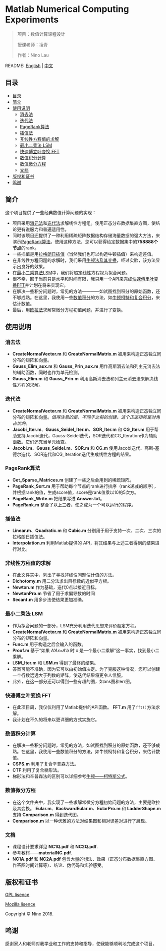 # Matlab Numerical Computing Experiments

> 项目：数值计算课程设计 
> 
> 授课老师：凌青
> 
> 作者：Nino Lau


README: [English](https://github.com/LovelyBuggies/Matlab_NumericalComputing_Experiments/blob/master/README.md) | [中文](https://github.com/LovelyBuggies/Matlab_NumericalComputing_Experiments/blob/master/README_zh.md)


## 目录

* [目录](https://github.com/LovelyBuggies/Matlab_NumericalComputing_Experiments/blob/master/README_zh.md#目录)
* [简介](https://github.com/LovelyBuggies/Matlab_NumericalComputing_Experiments/blob/master/README_zh.md#简介)
* [使用说明](https://github.com/LovelyBuggies/Matlab_NumericalComputing_Experiments/blob/master/README_zh.md#使用说明)
   * [消去法](https://github.com/LovelyBuggies/Matlab_NumericalComputing_Experiments/blob/master/README_zh.md#消去法)
   * [迭代法](https://github.com/LovelyBuggies/Matlab_NumericalComputing_Experiments/blob/master/README_zh.md#迭代法)
   * [PageRank算法](https://github.com/LovelyBuggies/Matlab_NumericalComputing_Experiments/blob/master/README_zh.md#pagerank算法)
   * [插值法](https://github.com/LovelyBuggies/Matlab_NumericalComputing_Experiments/blob/master/README_zh.md#插值法)
   * [非线性方程值的求解](https://github.com/LovelyBuggies/Matlab_NumericalComputing_Experiments/blob/master/README_zh.md#非线性方程值的求解)
   * [最小二乘法 LSM](https://github.com/LovelyBuggies/Matlab_NumericalComputing_Experiments/blob/master/README_zh.md#最小二乘法-lsm)
   * [快速傅立叶变换 FFT](https://github.com/LovelyBuggies/Matlab_NumericalComputing_Experiments/blob/master/README_zh.md#快速傅立叶变换-fft)
   * [数值积分计算](https://github.com/LovelyBuggies/Matlab_NumericalComputing_Experiments/blob/master/README_zh.md#数值积分计算)
   * [数值微分方程](https://github.com/LovelyBuggies/Matlab_NumericalComputing_Experiments/blob/master/README_zh.md#数值微分方程)
   * [文档](https://github.com/LovelyBuggies/Matlab_NumericalComputing_Experiments/blob/master/README_zh.md#文档)
* [版权和证书](https://github.com/LovelyBuggies/Matlab_NumericalComputing_Experiments/blob/master/README_zh.md#版权和证书)
* [鸣谢](https://github.com/LovelyBuggies/Matlab_NumericalComputing_Experiments/blob/master/README_zh.md#鸣谢)


## 简介

这个项目提供了一些经典数值计算问题的实现：

* 项目采用[消元法](https://github.com/LovelyBuggies/Matlab_NumericalComputing_Experiments/tree/master/Elimination)和[迭代法](https://github.com/LovelyBuggies/Matlab_NumericalComputing_Experiments/tree/master/Iteration)求解线性方程组。使用正态分布数据集直方图，使结论更有说服力和普遍适用性。
* 同时该项目还提供了一种利用稀疏矩阵数据结构存储海量数据的强大方法，来演示[PageRank算法](https://github.com/LovelyBuggies/Matlab_NumericalComputing_Experiments/tree/master/PageRank)。使用这种方法，您可以获得给定数据集中的**758888个节点**的rank。
* 一些插值是用[拉格朗日插值](https://github.com/LovelyBuggies/Matlab_NumericalComputing_Experiments/tree/master/PageRank)（当然我们也可以构造牛顿插值）来构造差值。
* 在非线性方程问题的求解时，我们采用[牛顿法及其变换](https://github.com/LovelyBuggies/Matlab_NumericalComputing_Experiments/tree/master/SqrtRoot)，经过实验，该方法显示出良好的效果。
* 在[最小二乘算法LSM](https://github.com/LovelyBuggies/Matlab_NumericalComputing_Experiments/tree/master/LSM)中，我们将超定线性方程视为拟合问题。
* 很不幸，囿于当前只是水平和时间有限，我只用一个API来完成[快速傅里叶变换FFT](https://github.com/LovelyBuggies/Matlab_NumericalComputing_Experiments/tree/master/FFT)并计划在将来实现它。
* 在解决一些积分问题时，常见的方法————如试图找到积分的原始函数，还不够成熟。在这里，我使用一些[数值积分](https://github.com/LovelyBuggies/Matlab_NumericalComputing_Experiments/tree/master/IntegralCal)的方法，如[牛顿柯特和复合积分](https://github.com/LovelyBuggies/Matlab_NumericalComputing_Experiments/tree/master/IntegralCal)，来估计数值。
* 最后，用[欧拉法](https://github.com/LovelyBuggies/Matlab_NumericalComputing_Experiments/tree/master/DiffEquation)求解常微分方程初值问题，并进行了变换。


## 使用说明

### 消去法

* **CreateNormalVector.m** 和 **CreateNormalMatrix.m** 被用来构造正态独立同分布的矩阵和向量。
*  **Gauss_Elim_aux.m** 和 **Gauss_Prin_aux.m** 用作高斯消去法和列主元消去法的辅助函数，同时也作为单元检测。
* **Gauss_Elim.m** 和 **Gauss_Prin.m** 利用高斯消去法和列主元消去法来解决线性方程的求解。

### 迭代法

* **CreateNormalVector.m** 和 **CreateNormalMatrix.m** 被用来构造正态独立同分布的矩阵和向量。*值得注意的是，不同于之前的创建，这个正态矩阵是对角占优的。*
* **Jacobi_Iter.m**、**Gauss_Seidel_Iter.m**、**SOR_Iter.m** 和 **CG_Iter.m** 用于帮助支持Jacobi迭代，Gauss-Seidel迭代，SOR迭代和CG_Iteration作为辅助函数。它们还充当单元检查。
* **Jacobi.m**、**Gauss_Seidel.m**、**SOR.m** 和 **CG.m** 使用Jacobi迭代、高斯-塞德尔迭代、SOR迭代和CG_Iteration迭代生成线性方程的结果。

### PageRank算法

* **Get_Sparse_Matrices.m** 创建了一些之后会用到的稀疏矩阵。
* **PageRank_Sort.m** 用于帮助每个节点的rank进行排序（rank递减的顺序），并根据rank的值，生成score值，score是rank值乘以10的5次方。
* **PageRank_Write.m** 把结果写进 **Answer.txt**。
* **PageRank.m** 整合了以上三者，使之成为一个可以运行的程序。

### 插值法

* **Linear.m**、**Quadratic.m** 和 **Cubic.m** 分别用于用于支持一次、二次、三次的拉格朗日插值法。
* **Interpolation.m** 利用Matlab提供的 API，将其结果与上述三者得到的结果进行对比。

### 非线性方程值的求解

* 在此文件夹中，列出了寻找非线性问题估计值的方法。
* **Dichotomy.m** 用二分法求出目标数的近似平方根。
* **Newton.m** 作为基础，迭代0点以接近目标。
* **NewtonPro.m** 节省了用于求偏导数的时间
* **Secant.m** 用多步法使结果更加准确。

### 最小二乘法 LSM

* 作为拟合问题的一部分，LSM充分利用迭代思想来评价超定方程。
* **CreateNormalVector.m** 和 **CreateNormalMatrix.m** 被用来构造正态独立同分布的矩阵和向量。
* **Func.m** 用于构造之后会输入的函数。
* **Proof.m** 基于“如果 *A'Ax=A'b* 时 x 是一个最小二乘解”这一事实，找到最小二乘解。
* **LSM_Iter.m** 和 **LSM.m** 得到了最终的结果。
* 答案可能不准确，因为它可以由初始值决定。为了克服这种情况，您可以创建一个行数远远大于列数的矩阵，使迭代结果将更令人信服。
* 此外，在这一部分还可以得到一些有趣的图，如ans图和err图。

### 快速傅立叶变换 FFT

* 在此项目周，我仅仅利用了Matlab提供的API函数。 **FFT.m** 用了`fft()`方法求解。
* 我计划在不久的将来以更详细的方式实施它。

### 数值积分计算

* 在解决一些积分问题时，常见的方法，如试图找到积分的原始函数，还不够成熟。在这里，我使用一些数值积分的方法，如牛顿柯特和复合积分，来估计数值。
* **CSPS.m** 利用了复合辛普森方法。
*  **CTF** 利用了复合梯形法。
*  梯形法和辛普森法的区别可以详细参考[牛顿——柯特斯公式](https://en.wikipedia.org/wiki/Newton–Cotes_formulas)。

### 数值微分方程

* 在这个文件夹中，我实现了一些求解常微分方程初始问题的方法，主要是欧拉及其变换。 **Eular.m**、**BackwardEular.m**、**EularPro.m** 和 **LadderShape.m** 支持 **Comparison.m** 得到迭代图。
* **Comparison.m** 以一种优雅的方法对结果图和相对误差对进行了展现。
 
### 文档

* 课程设计要求详见 **NC1Q.pdf** 和 **NC2Q.pdf**.
* 参考教材——**materialNC.pdf**.
* **NC1A.pdf** 和 **NC2A.pdf** 包含大量的想法、效果（正态分布数据集直方图、作答图时间计算等）、结论、伪代码和实验感受。


## 版权和证书

[GPL lisence](http://www.gnu.org/licenses/gpl.html)

[Mozilla lisence](https://www.mozilla.org/en-US/MPL/)

Copyright © Nino 2018.


## 鸣谢

感谢家人和老师对我学业和工作的支持和指导，使我能够顺利地完成这个项目。





